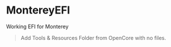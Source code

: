# MontereyEFI
Working EFI for Monterey



> Add Tools & Resources Folder from OpenCore with no files.
